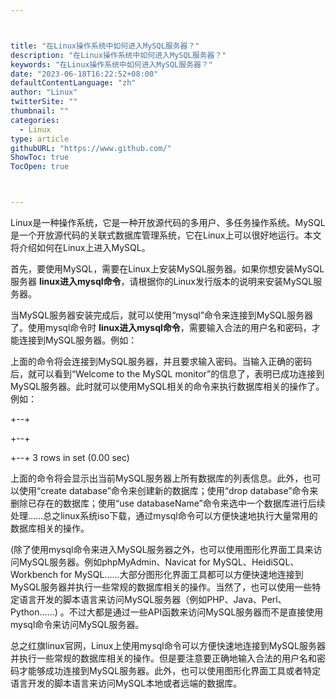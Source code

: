 ```yaml
---



title: "在Linux操作系统中如何进入MySQL服务器？"
description: "在Linux操作系统中如何进入MySQL服务器？"
keywords: "在Linux操作系统中如何进入MySQL服务器？"
date: "2023-06-18T16:22:52+08:00"
defaultContentLanguage: "zh"
author: "Linux"
twitterSite: ""
thumbnail: ""
categories:
  - Linux
type: article
githubURL: "https://www.github.com/"
ShowToc: true
TocOpen: true



---
```


Linux是一种操作系统，它是一种开放源代码的多用户、多任务操作系统。MySQL是一个开放源代码的关联式数据库管理系统，它在Linux上可以很好地运行。本文将介绍如何在Linux上进入MySQL。

首先，要使用MySQL，需要在Linux上安装MySQL服务器。如果你想安装MySQL服务器 **linux进入mysql命令**，请根据你的Linux发行版本的说明来安装MySQL服务器。

当MySQL服务器安装完成后，就可以使用“mysql”命令来连接到MySQL服务器了。使用mysql命令时 **linux进入mysql命令**，需要输入合法的用户名和密码，才能连接到MySQL服务器。例如：

上面的命令将会连接到MySQL服务器，并且要求输入密码。当输入正确的密码后，就可以看到“Welcome to the MySQL monitor”的信息了，表明已成功连接到MySQL服务器。此时就可以使用MySQL相关的命令来执行数据库相关的操作了。例如：

+--+

+--+

+--+ 3 rows in set (0.00 sec)

上面的命令将会显示出当前MySQL服务器上所有数据库的列表信息。此外，也可以使用“create database”命令来创建新的数据库；使用“drop database”命令来删除已存在的数据库；使用“use databaseName”命令来选中一个数据库进行后续处理……总之linux系统iso下载，通过mysql命令可以方便快速地执行大量常用的数据库相关的操作。

(除了使用mysql命令来进入MySQL服务器之外，也可以使用图形化界面工具来访问MySQL服务器。例如phpMyAdmin、Navicat for MySQL、HeidiSQL、Workbench for MySQL……大部分图形化界面工具都可以方便快速地连接到MySQL服务器并执行一些常规的数据库相关的操作。当然了，也可以使用一些特定语言开发的脚本语言来访问MySQL服务器（例如PHP、Java、Perl、Python……) 。不过大都是通过一些API函数来访问MySQL服务器而不是直接使用mysql命令来访问MySQL服务器。

总之红旗linux官网，Linux上使用mysql命令可以方便快速地连接到MySQL服务器并执行一些常规的数据库相关的操作。但是要注意要正确地输入合法的用户名和密码才能够成功连接到MySQL服务器。此外，也可以使用图形化界面工具或者特定语言开发的脚本语言来访问MySQL本地或者远端的数据库。